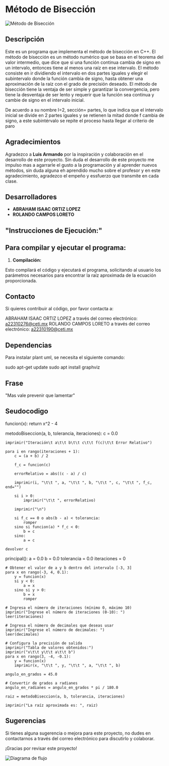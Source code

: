 # Método de Bisección

![Método de Bisección](https://th.bing.com/th/id/OIG.l81fnNlmwDgG9SDpSCZI?w=1024&h=1024&rs=1&pid=ImgDetMain)

## Descripción

Este es un programa que implementa el método de bisección en C++.  El método de bisección es un método numérico que se basa en el teorema del valor intermedio, que dice que si una función continua cambia de signo en un intervalo, entonces tiene al menos una raíz en ese intervalo. El método consiste en ir dividiendo el intervalo en dos partes iguales y elegir el subintervalo donde la función cambia de signo, hasta obtener una aproximación de la raíz con el grado de precisión deseado. El método de bisección tiene la ventaja de ser simple y garantizar la convergencia, pero tiene la desventaja de ser lento y requerir que la función sea continua y cambie de signo en el intervalo inicial.

De acuerdo a su nombre I=2, sección= partes, lo que indica que el intervalo inicial se divide en 2 partes iguales y se retienen la mitad donde f cambia de signo, a este subintérvalo se repite el proceso hasta llegar al criterio de paro

## Agradecimientos

Agradezco a **Luis Armando** por la inspiración y colaboración en el desarrollo de este proyecto. Sin duda el desarrollo de este proyecto me impulso mas a agarrarle el gusto a la programación y al aprender nuevos métodos, sin duda alguna eh aprendido mucho sobre el profesor y en este agradecimiento, agradezco el empeño y essfuerzo que transmite en cada clase. 

## Desarrolladores

- **ABRAHAM ISAAC ORTIZ LOPEZ**
- **ROLANDO CAMPOS LORETO**

## "**Instrucciones de Ejecución:**"

## Para compilar y ejecutar el programa:

1. **Compilación:**

Esto compilará el código y ejecutará el programa, solicitando al usuario los parámetros necesarios para encontrar la raíz aproximada de la ecuación proporcionada.

## Contacto
Si quieres contribuir al código, por favor contacta a:

ABRAHAM ISAAC ORTIZ LOPEZ a través del correo electrónico: a22310276@ceti.mx
ROLANDO CAMPOS LORETO a través del correo electrónico: a22310190@ceti.mx

## Dependencias
Para instalar plant uml, se necesita el siguiente comando:

sudo apt-get update
sudo apt install graphviz

## Frase
"Mas vale prevenir que lamentar"

## Seudocodigo
funcion(x):
    return x^2 - 4

metodoBiseccion(a, b, tolerancia, iteraciones):
    c = 0.0
    
    imprimir("Iteración\t a\t\t b\t\t c\t\t f(c)\t\t Error Relativo")
    
    para i en rango(iteraciones + 1):
        c = (a + b) / 2
        
        f_c = funcion(c)
        
        errorRelativo = abs((c - a) / c)
        
        imprimir(i, "\t\t ", a, "\t\t ", b, "\t\t ", c, "\t\t ", f_c, end="")
        
        si i > 0:
            imprimir("\t\t ", errorRelativo)
        
        imprimir("\n")
        
        si f_c == 0 o abs(b - a) < tolerancia:
            romper
        sino si funcion(a) * f_c < 0:
            b = c
        sino:
            a = c
    
    devolver c

principal():
    a = 0.0
    b = 0.0
    tolerancia = 0.0
    iteraciones = 0
    
    # Obtener el valor de a y b dentro del intervalo [-3, 3]
    para x en rango(-3, 4, 0.1):
        y = funcion(x)
        si y < 0:
            a = x
        sino si y > 0:
            b = x
            romper
    
    # Ingresa el número de iteraciones (mínimo 0, máximo 10)
    imprimir("Ingrese el número de iteraciones (0-10): ")
    leer(iteraciones)
    
    # Ingresa el número de decimales que deseas usar
    imprimir("Ingrese el número de decimales: ")
    leer(decimales)
    
    # Configura la precisión de salida
    imprimir("Tabla de valores obtenidos:")
    imprimir("x\t\t y\t\t a\t\t b")
    para x en rango(3, -4, -0.1):
        y = funcion(x)
        imprimir(x, "\t\t ", y, "\t\t ", a, "\t\t ", b)
    
    angulo_en_grados = 45.0
    
    # Convertir de grados a radianes
    angulo_en_radianes = angulo_en_grados * pi / 180.0
    
    raiz = metodoBiseccion(a, b, tolerancia, iteraciones)
    
    imprimir("La raíz aproximada es: ", raiz)

## Sugerencias
Si tienes alguna sugerencia o mejora para este proyecto, no dudes en contactarnos a través del correo electrónico para discutirlo y colaborar.

¡Gracias por revisar este proyecto!

![Diagrama de flujo](https://th.bing.com/th/id/OIG.TGMvrTf7oAtNs7P.B9Tg?pid=ImgGn) 